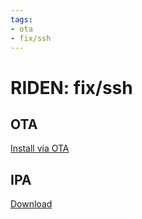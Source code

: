 ```yaml
---
tags: 
- ota
- fix/ssh
---
```


# RIDEN: fix/ssh

## OTA

[Install via OTA](itms-services://?action=download-manifest&url=https://ridenui.github.io/mobileapp/ota/fix/ssh/ota_manifest.plist)

## IPA

[Download](https://ridenui.github.io/mobileapp/ota/fix/ssh/RIDEN.ipa)
